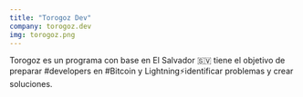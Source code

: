 ```yaml
---
title: "Torogoz Dev"
company: torogoz.dev
img: torogoz.png
---
```


Torogoz es un programa con base en El Salvador 🇸🇻 tiene el objetivo de preparar #developers en #Bitcoin y Lightning⚡identificar problemas y crear soluciones.